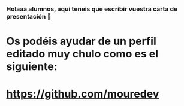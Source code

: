 ### Holaaa alumnos, aqui teneis que escribir vuestra carta de presentación 👋
# Os podéis ayudar de un perfil editado muy chulo como es el siguiente:
# https://github.com/mouredev
<!--
**joseluboa/joseluboa** is a ✨ _special_ ✨ repository because its `README.md` (this file) appears on your GitHub profile.

Here are some ideas to get you started:

- 🔭 I’m currently working on ...
- 🌱 I’m currently learning ...
- 👯 I’m looking to collaborate on ...
- 🤔 I’m looking for help with ...
- 💬 Ask me about ...
- 📫 How to reach me: ...
- 😄 Pronouns: ...
- ⚡ Fun fact: ...
-->
